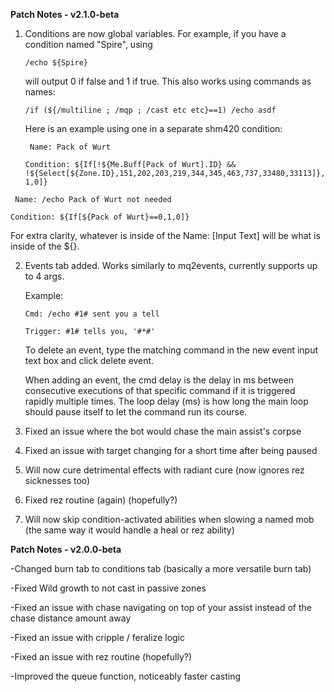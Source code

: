 **Patch Notes - v2.1.0-beta**

1. Conditions are now global variables. For example, if you have a condition named "Spire", using

   ```/echo ${Spire}```

   will output 0 if false and 1 if true. This also works using commands as names:

   ```/if (${/multiline ; /mqp ; /cast etc etc}==1) /echo asdf```

   Here is an example using one in a separate shm420 condition:

     ``` Name: Pack of Wurt```
  
   ```Condition: ${If[!${Me.Buff[Pack of Wurt].ID} && !${Select[${Zone.ID},151,202,203,219,344,345,463,737,33480,33113]},1,0]}```

  ``` Name: /echo Pack of Wurt not needed```
  
   ```Condition: ${If[${Pack of Wurt}==0,1,0]}```

   For extra clarity, whatever is inside of the Name: [Input Text] will be what is inside of the ${}.

2. Events tab added. Works similarly to mq2events, currently supports up to 4 args.

   Example:

   ```Cmd: /echo #1# sent you a tell```
   
   ```Trigger: #1# tells you, '#*#'```

   To delete an event, type the matching command in the new event input text box and click delete event.
   
   When adding an event, the cmd delay is the delay in ms between consecutive executions of that specific command if it is triggered rapidly multiple times.
   The loop delay (ms) is how long the main loop should pause itself to let the command run its course.

4. Fixed an issue where the bot would chase the main assist's corpse
   
5. Fixed an issue with target changing for a short time after being paused
   
6. Will now cure detrimental effects with radiant cure (now ignores rez sicknesses too)
   
7. Fixed rez routine (again) (hopefully?)

8. Will now skip condition-activated abilities when slowing a named mob (the same way it would handle a heal or rez ability)


**Patch Notes - v2.0.0-beta**

-Changed burn tab to conditions tab (basically a more versatile burn tab)

-Fixed Wild growth to not cast in passive zones

-Fixed an issue with chase navigating on top of your assist instead of the chase distance amount away

-Fixed an issue with cripple / feralize logic

-Fixed an issue with rez routine (hopefully?)

-Improved the queue function, noticeably faster casting

